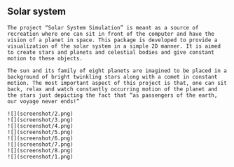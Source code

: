 ##                                           Solar system

    The project “Solar System Simulation” is meant as a source of recreation where one can sit in front of the computer and have the vision of a planet in space. This package is developed to provide a visualization of the solar system in a simple 2D manner. It is aimed to create stars and planets and celestial bodies and give constant motion to these objects. 

    The sun and its family of eight planets are imagined to be placed in a background of bright twinkling stars along with a comet in constant motion. The most important aspect of this project is that, one can sit back, relax and watch constantly occurring motion of the planet and the stars just depicting the fact that “as passengers of the earth, our voyage never ends!” 

    ![](screenshot/2.png)
    ![](screenshot/3.png)
    ![](screenshot/4.png)
    ![](screenshot/5.png)
    ![](screenshot/6.png)
    ![](screenshot/7.png)
    ![](screenshot/8.png)
    ![](screenshot/1.png)